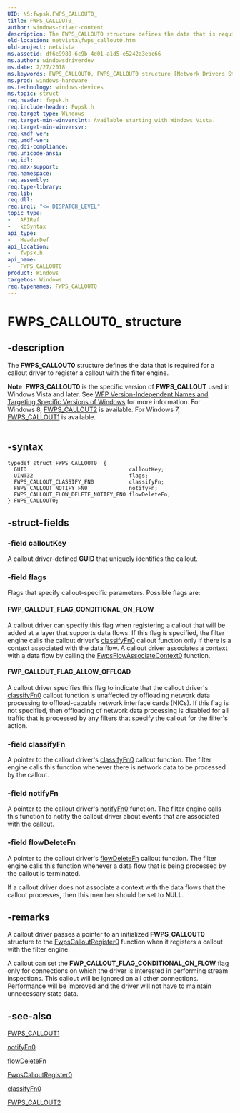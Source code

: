 ```yaml
---
UID: NS:fwpsk.FWPS_CALLOUT0_
title: FWPS_CALLOUT0_
author: windows-driver-content
description: The FWPS_CALLOUT0 structure defines the data that is required for a callout driver to register a callout with the filter engine.Note  FWPS_CALLOUT0 is the specific version of FWPS_CALLOUT used in Windows Vista and later.
old-location: netvista\fwps_callout0.htm
old-project: netvista
ms.assetid: df6e9980-6c9b-4d01-a1d5-e5242a3ebc66
ms.author: windowsdriverdev
ms.date: 2/27/2018
ms.keywords: FWPS_CALLOUT0, FWPS_CALLOUT0 structure [Network Drivers Starting with Windows Vista], FWPS_CALLOUT0_, fwpsk/FWPS_CALLOUT0, netvista.fwps_callout0, wfp_ref_3_struct_3_fwps_A-E_5e9913c4-01d7-4b1c-b2d0-b4a7a28477e2.xml
ms.prod: windows-hardware
ms.technology: windows-devices
ms.topic: struct
req.header: fwpsk.h
req.include-header: Fwpsk.h
req.target-type: Windows
req.target-min-winverclnt: Available starting with Windows Vista.
req.target-min-winversvr: 
req.kmdf-ver: 
req.umdf-ver: 
req.ddi-compliance: 
req.unicode-ansi: 
req.idl: 
req.max-support: 
req.namespace: 
req.assembly: 
req.type-library: 
req.lib: 
req.dll: 
req.irql: "<= DISPATCH_LEVEL"
topic_type:
-	APIRef
-	kbSyntax
api_type:
-	HeaderDef
api_location:
-	fwpsk.h
api_name:
-	FWPS_CALLOUT0
product: Windows
targetos: Windows
req.typenames: FWPS_CALLOUT0
---
```


# FWPS_CALLOUT0_ structure


## -description


The <b>FWPS_CALLOUT0</b> structure defines the data that is required for a callout driver to register a
  callout with the filter engine.
<div class="alert"><b>Note</b>  <b>FWPS_CALLOUT0</b> is the specific version of <b>FWPS_CALLOUT</b> used in Windows Vista and later. See <a href="https://msdn.microsoft.com/FBDF53E5-F7DE-4DEB-AC18-6D2BB59FE670">WFP Version-Independent Names and Targeting Specific Versions of Windows</a> for more information. For Windows 8, <a href="..\fwpsk\ns-fwpsk-fwps_callout2_.md">FWPS_CALLOUT2</a> is available. For Windows 7, <a href="..\fwpsk\ns-fwpsk-fwps_callout1_.md">FWPS_CALLOUT1</a> is available.</div><div> </div>

## -syntax


````
typedef struct FWPS_CALLOUT0_ {
  GUID                                calloutKey;
  UINT32                              flags;
  FWPS_CALLOUT_CLASSIFY_FN0           classifyFn;
  FWPS_CALLOUT_NOTIFY_FN0             notifyFn;
  FWPS_CALLOUT_FLOW_DELETE_NOTIFY_FN0 flowDeleteFn;
} FWPS_CALLOUT0;
````


## -struct-fields




### -field calloutKey

A callout driver-defined <b>GUID</b> that uniquely identifies the callout.


### -field flags

Flags that specify callout-specific parameters. Possible flags are:
     





#### FWP_CALLOUT_FLAG_CONDITIONAL_ON_FLOW

A callout driver can specify this flag when registering a callout that will be added at a layer
       that supports data flows. If this flag is specified, the filter engine calls the callout driver's 
       <a href="..\fwpsk\nc-fwpsk-fwps_callout_classify_fn0.md">classifyFn0</a> callout function only if there
       is a context associated with the data flow. A callout driver associates a context with a data flow by
       calling the 
       <a href="..\fwpsk\nf-fwpsk-fwpsflowassociatecontext0.md">FwpsFlowAssociateContext0</a> function.



#### FWP_CALLOUT_FLAG_ALLOW_OFFLOAD

A callout driver specifies this flag to indicate that the callout driver's 
       <a href="..\fwpsk\nc-fwpsk-fwps_callout_classify_fn0.md">classifyFn0</a> callout function is unaffected
       by offloading network data processing to offload-capable network interface cards (NICs). If this flag
       is not specified, then offloading of network data processing is disabled for all traffic that is
       processed by any filters that specify the callout for the filter's action.


### -field classifyFn

A pointer to the callout driver's 
     <a href="..\fwpsk\nc-fwpsk-fwps_callout_classify_fn0.md">classifyFn0</a> callout function. The filter
     engine calls this function whenever there is network data to be processed by the callout.


### -field notifyFn

A pointer to the callout driver's 
     <a href="..\fwpsk\nc-fwpsk-fwps_callout_notify_fn0.md">notifyFn0</a> function. The filter engine calls
     this function to notify the callout driver about events that are associated with the callout.


### -field flowDeleteFn

A pointer to the callout driver's 
     <a href="..\fwpsk\nc-fwpsk-fwps_callout_flow_delete_notify_fn0.md">flowDeleteFn</a> callout function. The filter
     engine calls this function whenever a data flow that is being processed by the callout is terminated.
     

If a callout driver does not associate a context with the data flows that the callout processes, then
     this member should be set to <b>NULL</b>.


## -remarks



A callout driver passes a pointer to an initialized <b>FWPS_CALLOUT0</b> structure to the 
    <a href="..\fwpsk\nf-fwpsk-fwpscalloutregister0.md">FwpsCalloutRegister0</a> function when it
    registers a callout with the filter engine.

A callout can set the <b>FWP_CALLOUT_FLAG_CONDITIONAL_ON_FLOW</b> flag only for connections on which
    the driver is interested in performing stream inspections. This callout will be ignored on all other
    connections. Performance will be improved and the driver will not have to maintain unnecessary state
    data.




## -see-also

<a href="..\fwpsk\ns-fwpsk-fwps_callout1_.md">FWPS_CALLOUT1</a>



<a href="..\fwpsk\nc-fwpsk-fwps_callout_notify_fn0.md">notifyFn0</a>



<a href="..\fwpsk\nc-fwpsk-fwps_callout_flow_delete_notify_fn0.md">flowDeleteFn</a>



<a href="..\fwpsk\nf-fwpsk-fwpscalloutregister0.md">FwpsCalloutRegister0</a>



<a href="..\fwpsk\nc-fwpsk-fwps_callout_classify_fn0.md">classifyFn0</a>



<a href="..\fwpsk\ns-fwpsk-fwps_callout2_.md">FWPS_CALLOUT2</a>



 

 


